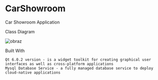 # CarShowroom
Car Showroom Application

Class Diagram

![obraz](https://user-images.githubusercontent.com/75526352/116690874-5204f580-a9ba-11eb-8f6c-d06d52241da3.png)

Built With

    Qt 6.0.2 version - is a widget toolkit for creating graphical user interfaces as well as cross-platform applications 
    Mysql Database Service - a fully managed database service to deploy cloud-native applications
 
